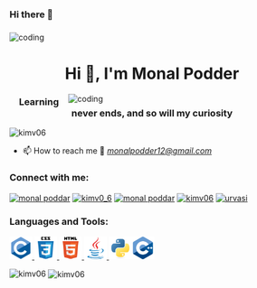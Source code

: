 ### Hi there 👋

<!--
**kimv06/kimv06** is a ✨ _special_ ✨ repository because its `README.md` (this file) appears on your GitHub profile.

Here are some ideas to get you started:

- 🔭 I’m currently working on ...
- 🌱 I’m currently learning ...
- 👯 I’m looking to collaborate on ...
- 🤔 I’m looking for help with ...
- 💬 Ask me about ...
- 📫 How to reach me: ...
- 😄 Pronouns: ...
- ⚡ Fun fact: ...
-->
<img src="https://cdn.kibrispdr.org/data/1795/technology-gif-2.gif" alt="coding" align="middle" height="300" width="800">
<h1 align="center">Hi 👋, I'm Monal Podder</h1>
<img src="https://cdn.dribbble.com/users/4055494/screenshots/15215756/media/d2b66c4ca0192aa26d103448b3d1518b.gif" alt="coding" align="right" width="400">

<h3 align="center">Learning never ends, and so will my curiosity</h3>

<p align="left"> <img src="https://komarev.com/ghpvc/?username=kimv06&label=Profile%20views&color=0e75b6&style=flat" alt="kimv06" /> </p>

- 📫 How to reach me 📶 *monalpodder12@gmail.com*

<h3 align="left">Connect with me:</h3>
<p align="left">
<a href="https://www.linkedin.com/in/monal-podder-068a75224" target="blank"><img align="center" src="https://raw.githubusercontent.com/rahuldkjain/github-profile-readme-generator/master/src/images/icons/Social/linked-in-alt.svg" alt="monal poddar" height="30" width="40" /></a>
<a href="https://instagram.com/kimv0_6" target="blank"><img align="center" src="https://raw.githubusercontent.com/rahuldkjain/github-profile-readme-generator/master/src/images/icons/Social/instagram.svg" alt="kimv0_6" height="30" width="40" /></a>
<a href="https://youtube.com/channel/UCy5KpI38jbw8Q9fJG6mWBgw" target="blank"><img align="center" src="https://raw.githubusercontent.com/rahuldkjain/github-profile-readme-generator/master/src/images/icons/Social/youtube.svg" alt="monal poddar" height="30" width="40" /></a>
<a href="https://www.codechef.com/users/kimv06" target="blank"><img align="center" src="https://cdn.jsdelivr.net/npm/simple-icons@3.1.0/icons/codechef.svg" alt="kimv06" height="30" width="40" /></a>
<a href="https://www.facebook.com/urvashi.kapoor.9235" target="blank"><img align="center" src="https://raw.githubusercontent.com/rahuldkjain/github-profile-readme-generator/master/src/images/icons/Social/facebook.svg" alt="urvasi" height="30" width="40" /></a>
</p>

<h3 align="left">Languages and Tools:</h3>

<p align="left"> <a href="https://www.cprogramming.com/" target="_blank" rel="noreferrer"> <img src="https://raw.githubusercontent.com/devicons/devicon/master/icons/c/c-original.svg" alt="c" width="40" height="40"/> </a> <a href="https://www.w3schools.com/css/" target="_blank" rel="noreferrer"> <img src="https://raw.githubusercontent.com/devicons/devicon/master/icons/css3/css3-original-wordmark.svg" alt="css3" width="40" height="40"/> </a> <a href="https://www.w3.org/html/" target="_blank" rel="noreferrer"> <img src="https://raw.githubusercontent.com/devicons/devicon/master/icons/html5/html5-original-wordmark.svg" alt="html5" width="40" height="40"/> </a> <a href="https://www.java.com" target="_blank" rel="noreferrer"> <img src="https://raw.githubusercontent.com/devicons/devicon/master/icons/java/java-original.svg" alt="java" width="40" height="40"/> </a> <a href="https://www.python.org" target="_blank" rel="noreferrer"> <img src="https://raw.githubusercontent.com/devicons/devicon/master/icons/python/python-original.svg" alt="python" width="40" height="40"/><img src="https://raw.githubusercontent.com/devicons/devicon/master/icons/cplusplus/cplusplus-original.svg" alt="cplusplus" width="40" height="40"/> </a> <a</a> </p>

<p><img align="left" src="https://github-readme-stats.vercel.app/api/top-langs?username=kimv06&show_icons=true&locale=en&layout=compact" alt="kimv06" /></p>

<p>&nbsp;<img align="center" src="https://github-readme-stats.vercel.app/api?username=kimv06&show_icons=true&locale=en" alt="kimv06" /></p>
